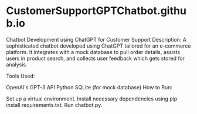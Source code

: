 # CustomerSupportGPTChatbot.github.io
Chatbot Development using ChatGPT for Customer Support
Description:
A sophisticated chatbot developed using ChatGPT tailored for an e-commerce platform. It integrates with a mock database to pull order details, assists users in product search, and collects user feedback which gets stored for analysis.

Tools Used:

OpenAI's GPT-3 API
Python
SQLite (for mock database)
How to Run:

Set up a virtual environment.
Install necessary dependencies using pip install requirements.txt.
Run chatbot.py.
